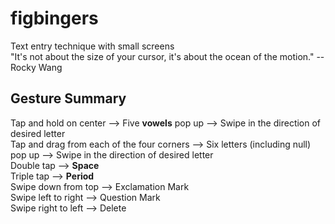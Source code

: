 # figbingers
Text entry technique with small screens  
"It's not about the size of your cursor, it's about the ocean of the motion." -- Rocky Wang


## Gesture Summary
Tap and hold on center --> Five <strong>vowels</strong> pop up --> Swipe in the direction of desired letter  
Tap and drag from each of the four corners --> Six letters (including null) pop up --> Swipe in the direction of desired letter  
Double tap --> <strong>Space</strong>  
Triple tap --> <strong>Period</strong>  
Swipe down from top --> Exclamation Mark  
Swipe left to right --> Question Mark<br>
Swipe right to left --> Delete  
